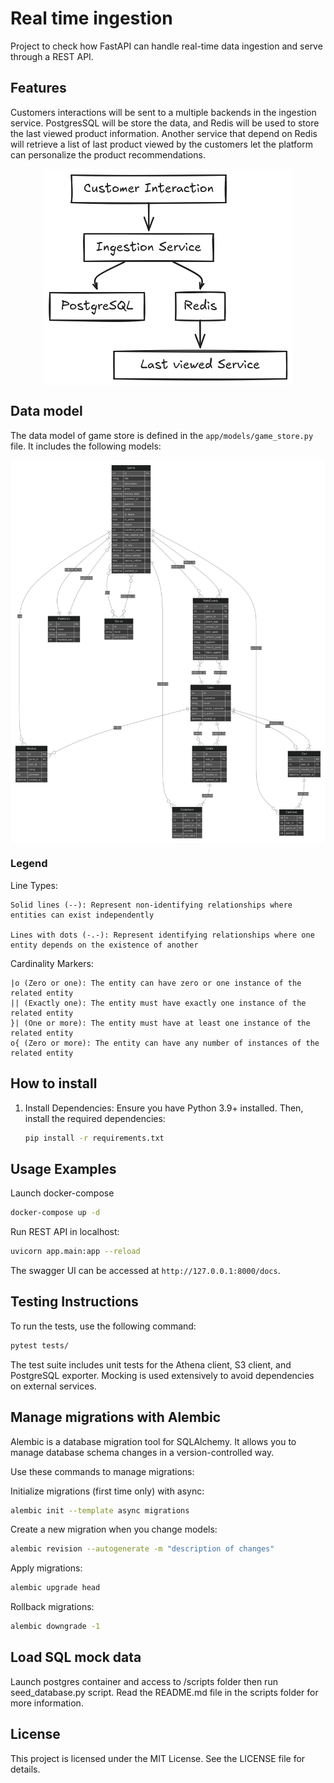 # Real time ingestion

Project to check how FastAPI can handle real-time data ingestion and serve through a REST API.

## Features

Customers interactions will be sent to a multiple backends in the ingestion service. PostgresSQL will be store the data, and Redis will be used to store the last viewed product information.
Another service that depend on Redis will retrieve a list of last product viewed by the customers let the platform can personalize the product recommendations.

<img src="media/diagram.png" alt="Diagram" style="display:block;margin-left:auto;margin-right:auto;">

## Data model

The data model of game store is defined in the `app/models/game_store.py` file. It includes the following models:

<img src="media/data-model.svg" alt="ERD" style="display:block;margin-left:auto;margin-right:auto;">

### Legend

Line Types:

    Solid lines (--): Represent non-identifying relationships where entities can exist independently
      
    Lines with dots (-.-): Represent identifying relationships where one entity depends on the existence of another

Cardinality Markers:

    |o (Zero or one): The entity can have zero or one instance of the related entity
    || (Exactly one): The entity must have exactly one instance of the related entity
    }| (One or more): The entity must have at least one instance of the related entity
    o{ (Zero or more): The entity can have any number of instances of the related entity


## How to install

1. Install Dependencies:
   Ensure you have Python 3.9+ installed. Then, install the required dependencies:

   ```bash
   pip install -r requirements.txt
   ```

## Usage Examples

Launch docker-compose

```bash
docker-compose up -d
```

Run REST API in localhost:

```bash
uvicorn app.main:app --reload
```

The swagger UI can be accessed at `http://127.0.0.1:8000/docs`.

## Testing Instructions

To run the tests, use the following command:

```bash
pytest tests/
```

The test suite includes unit tests for the Athena client, S3 client, and PostgreSQL exporter. Mocking is used extensively to avoid dependencies on external services.

## Manage migrations with Alembic

Alembic is a database migration tool for SQLAlchemy. It allows you to manage database schema changes in a version-controlled way.

Use these commands to manage migrations:

Initialize migrations (first time only) with async:

```sh
alembic init --template async migrations
```  

Create a new migration when you change models:

```sh
alembic revision --autogenerate -m "description of changes"
```

Apply migrations:

```sh
alembic upgrade head
```

Rollback migrations:

```sh
alembic downgrade -1
```

## Load SQL mock data

Launch postgres container and access to /scripts folder
then run seed_database.py script. Read the README.md file in the scripts folder for more information.

## License

This project is licensed under the MIT License. See the LICENSE file for details.
